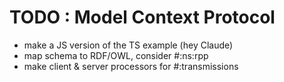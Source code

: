 # TODO : Model Context Protocol

* make a JS version of the TS example (hey Claude)
* map schema to RDF/OWL, consider #:ns:rpp
* make client & server processors for #:transmissions
